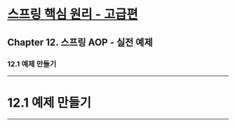 # <a href = "../README.md" target="_blank">스프링 핵심 원리 - 고급편</a>
## Chapter 12. 스프링 AOP - 실전 예제
### 12.1 예제 만들기

---

# 12.1 예제 만들기

---
